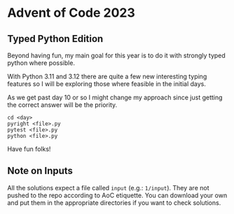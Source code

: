 # Advent of Code 2023
## Typed Python Edition

Beyond having fun, my main goal for this year is to do it with strongly typed
python where possible.

With Python 3.11 and 3.12 there are quite a few new interesting typing features
so I will be exploring those where feasible in the initial days.

As we get past day 10 or so I might change my approach since just getting the
correct answer will be the priority.

```shell
cd <day>
pyright <file>.py
pytest <file>.py
python <file>.py
```

Have fun folks!

## Note on Inputs

All the solutions expect a file called `input` (e.g.: `1/input`). They are not
pushed to the repo according to AoC etiquette. You can download your own and put
them in the appropriate directories if you want to check solutions.
